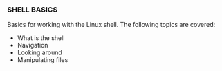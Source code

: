 ### SHELL BASICS
Basics for working with the Linux shell. The following topics are covered:
* What is the shell
* Navigation
* Looking around
* Manipulating files

